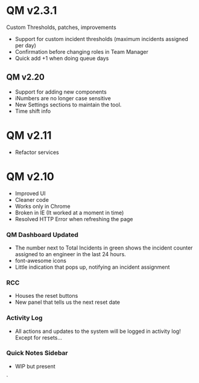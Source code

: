 # QM v2.3.1
Custom Thresholds, patches, improvements
*  Support for custom incident thresholds (maximum incidents assigned per day)
*  Confirmation before changing roles in Team Manager
*  Quick add +1 when doing queue days

## QM v2.20
- Support for adding new components
- iNumbers are no longer case sensitive
- New Settings sections to maintain the tool.
- Time shift info


# QM v2.11
- Refactor services

# QM v2.10
- Improved UI
- Cleaner code
- Works only in Chrome
- Broken in IE (It worked at a moment in time)
- Resolved HTTP Error when refreshing the page

### QM Dashboard Updated
- The number next to Total Incidents in green shows the incident counter assigned to an engineer in the last 24 hours.
- font-awesome icons
- Little indication that pops up, notifying an incident assignment

### RCC
- Houses the reset buttons
- New panel that tells us the next reset date

### Activity Log
- All actions and updates to the system will be logged in activity log! Except for resets...

###  Quick Notes Sidebar
- WIP but present


`
